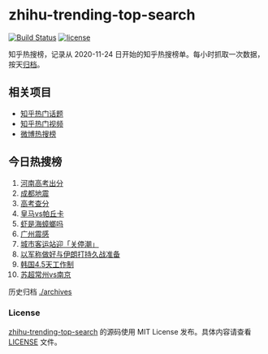 # zhihu-trending-top-search

[![Build Status](https://github.com/justjavac/zhihu-trending-top-search/workflows/ci/badge.svg?branch=main)](https://github.com/justjavac/zhihu-trending-top-search/actions)
[![license](https://img.shields.io/github/license/justjavac/zhihu-trending-top-search)](https://github.com/justjavac/zhihu-trending-top-search/blob/main/LICENSE)

知乎热搜榜，记录从 2020-11-24
日开始的知乎热搜榜单。每小时抓取一次数据，按天[归档](./archives)。

## 相关项目

- [知乎热门话题](https://github.com/justjavac/zhihu-trending-hot-questions)
- [知乎热门视频](https://github.com/justjavac/zhihu-trending-hot-video)
- [微博热搜榜](https://github.com/justjavac/weibo-trending-hot-search)

## 今日热搜榜

<!-- BEGIN -->
<!-- 最后更新时间 Wed Jun 25 2025 01:17:34 GMT+0800 (China Standard Time) -->

1. [河南高考出分](https://www.zhihu.com/search?q=河南高考出分)
1. [成都地震](https://www.zhihu.com/search?q=成都地震)
1. [高考查分](https://www.zhihu.com/search?q=高考查分)
1. [皇马vs帕丘卡](https://www.zhihu.com/search?q=皇马vs帕丘卡)
1. [虾是海蟑螂吗](https://www.zhihu.com/search?q=虾是海蟑螂吗)
1. [广州震感](https://www.zhihu.com/search?q=广州震感)
1. [城市客运站迎「关停潮」](https://www.zhihu.com/search?q=城市客运站迎「关停潮」)
1. [以军称做好与伊朗打持久战准备](https://www.zhihu.com/search?q=以军称做好与伊朗打持久战准备)
1. [韩国4.5天工作制](https://www.zhihu.com/search?q=韩国4.5天工作制)
1. [苏超常州vs南京](https://www.zhihu.com/search?q=苏超常州vs南京)

<!-- END -->

历史归档 [./archives](./archives)

### License

[zhihu-trending-top-search](https://github.com/justjavac/zhihu-trending-top-search)
的源码使用 MIT License 发布。具体内容请查看 [LICENSE](./LICENSE) 文件。
